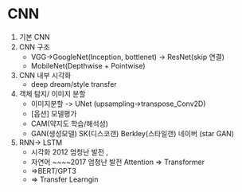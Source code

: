 # CNN

1. 기본 CNN 
2. CNN 구조
   - VGG->GoogleNet(Inception, bottlenet) -> ResNet(skip 연결)
   - MobileNet(Depthwise + Pointwise)
3. CNN 내부 시각화
   - deep dream/style transfer
4. 객체 탐지/ 이미지 분할
   - 이미지분할 -> UNet (upsampling->transpose_Conv2D)
   - [옵션]
     모델평가
   - CAM(약지도 학습/해석성)
   - GAN(생성모델) SK(디스코갠) Berkley(스타일갠) 네이버 (star GAN)
5. RNN-> LSTM
   - 시각화 2012 엄청난 발전 , 
   - 자연어 ~~~~2017 엄청난 발전 Attention => Transformer
   - =>BERT/GPT3
   - => Transfer Learngin



